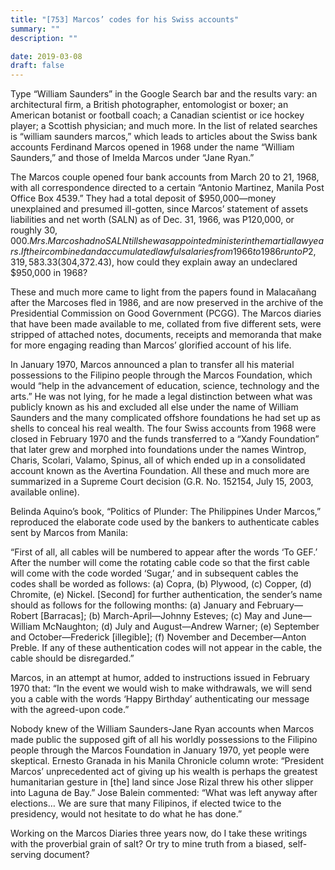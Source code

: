 ```yaml
---
title: "[753] Marcos’ codes for his Swiss accounts"
summary: ""
description: ""

date: 2019-03-08
draft: false
---
```


Type “William Saunders” in the Google Search bar and the results vary: an architectural firm, a British photographer, entomologist or boxer; an American botanist or football coach; a Canadian scientist or ice hockey player; a Scottish physician; and much more. In the list of related searches is “william saunders marcos,” which leads to articles about the Swiss bank accounts Ferdinand Marcos opened in 1968 under the name “William Saunders,” and those of Imelda Marcos under “Jane Ryan.”

The Marcos couple opened four bank accounts from March 20 to 21, 1968, with all correspondence directed to a certain “Antonio Martinez, Manila Post Office Box 4539.” They had a total deposit of $950,000—money unexplained and presumed ill-gotten, since Marcos’ statement of assets liabilities and net worth (SALN) as of Dec. 31, 1966, was P120,000, or roughly $30,000. Mrs. Marcos had no SALN till she was appointed minister in the martial law years. If their combined and accumulated lawful salaries from 1966 to 1986 run to P2,319,583.33 ($304,372.43), how could they explain away an undeclared $950,000 in 1968?

These and much more came to light from the papers found in Malacañang after the Marcoses fled in 1986, and are now preserved in the archive of the Presidential Commission on Good Government (PCGG). The Marcos diaries that have been made available to me, collated from five different sets, were stripped of attached notes, documents, receipts and memoranda that make for more engaging reading than Marcos’ glorified account of his life.

In January 1970, Marcos announced a plan to transfer all his material possessions to the Filipino people through the Marcos Foundation, which would “help in the advancement of education, science, technology and the arts.” He was not lying, for he made a legal distinction between what was publicly known as his and excluded all else under the name of William Saunders and the many complicated offshore foundations he had set up as shells to conceal his real wealth. The four Swiss accounts from 1968 were closed in February 1970 and the funds transferred to a “Xandy Foundation” that later grew and morphed into foundations under the names Wintrop, Charis, Scolari, Valamo, Spinus, all of which ended up in a consolidated account known as the Avertina Foundation. All these and much more are summarized in a Supreme Court decision (G.R. No. 152154, July 15, 2003, available online).

Belinda Aquino’s book, “Politics of Plunder: The Philippines Under Marcos,” reproduced the elaborate code used by the bankers to authenticate cables sent by Marcos from Manila:

“First of all, all cables will be numbered to appear after the words ‘To GEF.’ After the number will come the rotating cable code so that the first cable will come with the code worded ‘Sugar,’ and in subsequent cables the codes shall be worded as follows: (a) Copra, (b) Plywood, (c) Copper, (d) Chromite, (e) Nickel. [Second] for further authentication, the sender’s name should as follows for the following months: (a) January and February—Robert [Barracas]; (b) March-April—Johnny Esteves; (c) May and June—William McNaughton; (d) July and August—Andrew Warner; (e) September and October—Frederick [illegible]; (f) November and December—Anton Preble. If any of these authentication codes will not appear in the cable, the cable should be disregarded.”

Marcos, in an attempt at humor, added to instructions issued in February 1970 that: “In the event we would wish to make withdrawals, we will send you a cable with the words ‘Happy Birthday’ authenticating our message with the agreed-upon code.”

Nobody knew of the William Saunders-Jane Ryan accounts when Marcos made public the supposed gift of all his worldly possessions to the Filipino people through the Marcos Foundation in January 1970, yet people were skeptical. Ernesto Granada in his Manila Chronicle column wrote: “President Marcos’ unprecedented act of giving up his wealth is perhaps the greatest humanitarian gesture in [the] land since Jose Rizal threw his other slipper into Laguna de Bay.” Jose Balein commented: “What was left anyway after elections… We are sure that many Filipinos, if elected twice to the presidency, would not hesitate to do what he has done.”

Working on the Marcos Diaries three years now, do I take these writings with the proverbial grain of salt? Or try to mine truth from a biased, self-serving document?

